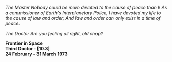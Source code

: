 _The Master_ _Nobody could be more devoted to the cause of peace than I! As a commissioner of Earth's Interplanetary Police, I have devoted my life to the cause of law and order; And law and order can only exist in a time of peace._

_The Doctor_ _Are you feeling all right, old chap?_

**Frontier in Space  
Third Doctor - [10.3]  
24 February - 31 March 1973**